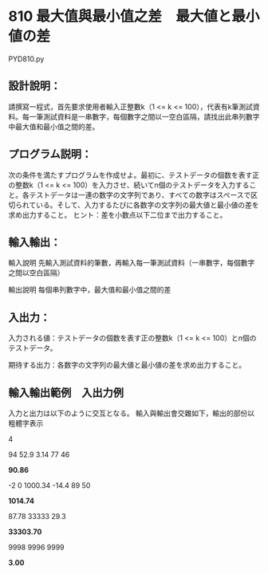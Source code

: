 # 810 最大值與最小值之差　最大値と最小値の差
PYD810.py
## 設計說明：

請撰寫一程式，首先要求使用者輸入正整數k（1 <= k <= 100），代表有k筆測試資料。每一筆測試資料是一串數字，每個數字之間以一空白區隔，請找出此串列數字中最大值和最小值之間的差。
## プログラム説明：
次の条件を満たすプログラムを作成せよ。最初に、テストデータの個数を表す正の整数k（1 <= k <= 100）を入力させ、続いてn個のテストデータを入力すること。各テストデータは一連の数字の文字列であり、すべての数字はスペースで区切られている。そして、入力するたびに各数字の文字列の最大値と最小値の差を求め出力すること。
ヒント：差を小数点以下二位まで出力すること。

## 輸入輸出：
輸入說明
先輸入測試資料的筆數，再輸入每一筆測試資料（一串數字，每個數字之間以空白區隔）

輸出說明
每個串列數字中，最大值和最小值之間的差

## 入出力：
入力される値：テストデータの個数を表す正の整数k（1 <= k <= 100）とn個のテストデータ。

期待する出力：各数字の文字列の最大値と最小値の差を求め出力すること。

## 輸入輸出範例　入出力例

入力と出力は以下のように交互となる。
輸入與輸出會交雜如下，輸出的部份以粗體字表示

4

94 52.9 3.14 77 46

**90.86**

-2 0 1000.34 -14.4 89 50

**1014.74**

87.78 33333 29.3

**33303.70**

9998 9996 9999

**3.00**
